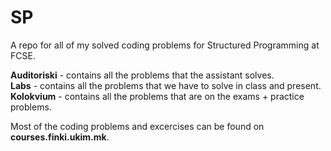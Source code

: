 # SP
A repo for all of my solved coding problems for Structured Programming at FCSE.  
  
**Auditoriski** - contains all the problems that the assistant solves.  
**Labs** - contains all the problems that we have to solve in class and present.  
**Kolokvium** - contains all the problems that are on the exams + practice problems.  

Most of the coding problems and excercises can be found on **courses.finki.ukim.mk**.
